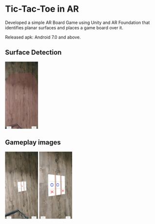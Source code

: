 # Tic-Tac-Toe in AR

Developed a simple AR Board Game using Unity and AR Foundation that identifies planar surfaces and places a game board over it.

Released apk: Android 7.0 and above.

## Surface Detection

<img src="/images/find.jpg" alt="surface" width="108" height="220"/>

## Gameplay images

<img src="/images/play1.jpg" alt="img1" width="108" height="220"/>

<img src="/images/play2.jpg" alt="img2" width="108" height="220"/>
